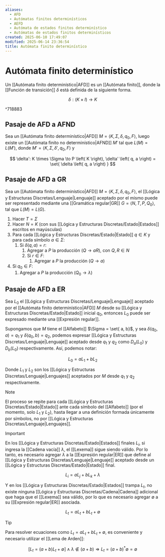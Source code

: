 ```yaml
---
aliases:
  - AFD
  - Autómatas finitos determinísticos
  - AEFD
  - Autómata de estados finitos determinístico
  - Autómatas de estados finitos determinísticos
created: 2025-06-10 17:49:07
modified: 2025-06-14 23:36:54
title: Autómata finito determinístico
---
```


# Autómata finito determinístico

Un [[Autómata finito determinístico|AFD]] es un [[Autómata finito]], donde la [[Función de transición]] $\delta$ está definida de la siguiente forma.

$$
\delta: \left( K \times I \right) \to K
$$

^718883

## Pasaje de AFD a AFND

Sea un [[Autómata finito determinístico|AFD]] $M = \left< K, \Sigma, \delta, q_0, F \right>$, luego existe un [[Autómata finito no determinístico|AFND]] $M'$ tal que $L \left( M \right) = L \left( M' \right)$, donde $M' = \left< K, \Sigma, \delta', q_0, F \right>$ y

$$
\delta': K \times \Sigma \to P \left( K \right), \delta' \left( q, a \right) = \set{ \delta \left( q, a \right) }
$$

## Pasaje de AFD a GR

Sea un [[Autómata finito determinístico|AFD]] $M = \left< K, \Sigma, \delta, q_0, F \right>$, el [[Lógica y Estructuras Discretas/Lenguaje|Lenguaje]] aceptado por el mismo puede ser representado mediante una [[Gramática regular|GR]] $G = \left< N, T, P, Q_0 \right>$, tal que $L(M) = L(G)$.

1. Hacer $T = \Sigma$
2. Hacer $N = K$ (con sus [[Lógica y Estructuras Discretas/Estado|Estados]] escritos en mayúsculas)
3. Para cada [[Lógica y Estructuras Discretas/Estado|Estado]] $q \in K$ y para cada símbolo $a \in \Sigma$:
	1. Si $\delta \left( q, a \right) = r$:
		1. Agregar a $P$ la producción $\left( Q \to a R \right)$, con $Q, R \in N$
		2. Si $r \in F$:
			1. Agregar a $P$ la producción $\left( Q \to a \right)$
4. Si $q_0 \in F$:
	1. Agregar a $P$ la producción $\left( Q_0 \to \lambda \right)$

## Pasaje de AFD a ER

Sea $L_0$ el [[Lógica y Estructuras Discretas/Lenguaje|Lenguaje]] aceptado por el [[Autómata finito determinístico|AFD]] $M$ desde su [[Lógica y Estructuras Discretas/Estado|Estado]] inicial $q_0$, entonces $L_0$ puede ser expresado mediante una [[Expresión regular]].

Supongamos que $M$ tiene el [[Alfabeto]] $\Sigma = \set{ a, b}$, y sea $\delta \left( q_0, a \right) = q_1$ y $\delta \left( q_0, b \right) = q_2$, podemos expresar [[Lógica y Estructuras Discretas/Lenguaje|Lenguaje]] aceptado desde $q_1$ y $q_2$ como $D_a \left( L_0 \right)$ y $D_b \left( L_0 \right)$ respectivamente. Así, podemos notar:

$$
L_0 = a L_1 + b L_2
$$

Donde $L_1$ y $L_2$ son los [[Lógica y Estructuras Discretas/Lenguaje|Lenguajes]] aceptados por $M$ desde $q_1$ y $q_2$ respectivamente.

> [!note]
> El proceso se repite para cada [[Lógica y Estructuras Discretas/Estado|Estado]] ante cada símbolo del [[Alfabeto]] (por el momento, solo $L_1$ y $L_2$), hasta llegar a una definición formada únicamente por símbolos, no por [[Lógica y Estructuras Discretas/Lenguaje|Lenguajes]].

> [!important]
> En los [[Lógica y Estructuras Discretas/Estado|Estados]] finales $L_i$, si ingresa la [[Cadena vacía]] $\lambda$, el [[Lexema]] sigue siendo válido. Por lo tanto, es necesario agregar $\lambda$ a la [[Expresión regular|ER]] que define al [[Lógica y Estructuras Discretas/Lenguaje|Lenguaje]] aceptado desde un [[Lógica y Estructuras Discretas/Estado|Estado]] final.
>
> $$
> L_i = a L_j + b L_k + \lambda
> $$
>
> Y en los [[Lógica y Estructuras Discretas/Estado|Estados]] trampa $L_t$, no existe ninguna [[Lógica y Estructuras Discretas/Cadena|Cadena]] adicional que haga que el [[Lexema]] sea válido, por lo que es necesario agregar $\emptyset$ a su [[Expresión regular|ER]] asociada.
>
> $$
> L_t = a L_t + b L_t + \emptyset
> $$

> [!tip]
> Para resolver ecuaciones como $L_t = a L_t + b L_t + \emptyset$, es conveniente y necesario utilizar el [[Lema de Arden]]:
>
> $$
> \left[ L_t = \left( a + b \right) L_t + \emptyset \right] \land \lambda \notin \left( a + b \right) \Rightarrow L_t = \left( a + b \right)^* \emptyset = \emptyset
> $$
